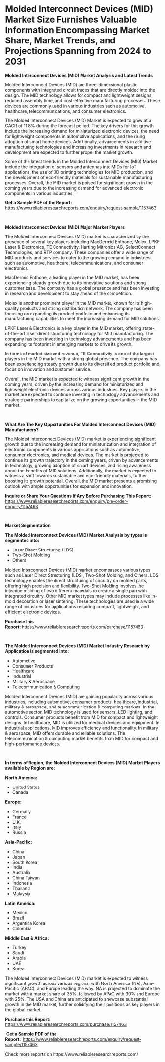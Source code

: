 <p><h1>Molded Interconnect Devices (MID) Market Size Furnishes Valuable Information Encompassing Market Share, Market Trends, and Projections Spanning from 2024 to 2031</h1></p><p><strong>Molded Interconnect Devices (MID) Market Analysis and Latest Trends</strong></p>
<p><p>Molded Interconnect Devices (MID) are three-dimensional plastic components with integrated circuit traces that are directly molded into the design. The MID technology allows for compact and lightweight designs, reduced assembly time, and cost-effective manufacturing processes. These devices are commonly used in various industries such as automotive, healthcare, telecommunications, and consumer electronics.</p><p>The Molded Interconnect Devices (MID) Market is expected to grow at a CAGR of 11.8% during the forecast period. The key drivers for this growth include the increasing demand for miniaturized electronic devices, the need for lightweight components in automotive applications, and the rising adoption of smart home devices. Additionally, advancements in additive manufacturing technologies and increasing investments in research and development are expected to further propel the market growth.</p><p>Some of the latest trends in the Molded Interconnect Devices (MID) Market include the integration of sensors and antennas into MIDs for IoT applications, the use of 3D printing technologies for MID production, and the development of eco-friendly materials for sustainable manufacturing processes. Overall, the MID market is poised for significant growth in the coming years due to the increasing demand for advanced electronic components in various industries.</p></p>
<p><strong>Get a Sample PDF of the Report:&nbsp;</strong> <a href="https://www.reliableresearchreports.com/enquiry/request-sample/1157463">https://www.reliableresearchreports.com/enquiry/request-sample/1157463</a></p>
<p>&nbsp;</p>
<p><strong>Molded Interconnect Devices (MID) Major Market Players</strong></p>
<p><p>The Molded Interconnect Devices (MID) market is characterized by the presence of several key players including MacDermid Enthone, Molex, LPKF Laser & Electronics, TE Connectivity, Harting Mitronics AG, SelectConnect Technologies, and RTP company. These companies offer a wide range of MID products and services to cater to the growing demand in industries such as automotive, healthcare, telecommunications, and consumer electronics.</p><p>MacDermid Enthone, a leading player in the MID market, has been experiencing steady growth due to its innovative solutions and strong customer base. The company has a global presence and has been investing in research and development to stay ahead of the competition.</p><p>Molex is another prominent player in the MID market, known for its high-quality products and strong distribution network. The company has been focusing on expanding its product portfolio and enhancing its manufacturing capabilities to meet the increasing demand for MID solutions.</p><p>LPKF Laser & Electronics is a key player in the MID market, offering state-of-the-art laser direct structuring technology for MID manufacturing. The company has been investing in technology advancements and has been expanding its footprint in emerging markets to drive its growth.</p><p>In terms of market size and revenue, TE Connectivity is one of the largest players in the MID market with a strong global presence. The company has been experiencing steady growth due to its diversified product portfolio and focus on innovation and customer service.</p><p>Overall, the MID market is expected to witness significant growth in the coming years, driven by the increasing demand for miniaturized and lightweight electronic devices across various industries. Key players in the market are expected to continue investing in technology advancements and strategic partnerships to capitalize on the growing opportunities in the MID market.</p></p>
<p>&nbsp;</p>
<p><strong>What Are The Key Opportunities For Molded Interconnect Devices (MID) Manufacturers?</strong></p>
<p><p>The Molded Interconnect Devices (MID) market is experiencing significant growth due to the increasing demand for miniaturization and integration of electronic components in various applications such as automotive, consumer electronics, and medical devices. The market is projected to continue its growth trajectory in the coming years, driven by advancements in technology, growing adoption of smart devices, and rising awareness about the benefits of MID solutions. Additionally, the market is expected to witness a shift towards sustainable and eco-friendly materials, further boosting its growth potential. Overall, the MID market presents a promising outlook with ample opportunities for expansion and innovation.</p></p>
<p><strong>Inquire or Share Your Questions If Any Before Purchasing This Report:</strong> <a href="https://www.reliableresearchreports.com/enquiry/pre-order-enquiry/1157463">https://www.reliableresearchreports.com/enquiry/pre-order-enquiry/1157463</a></p>
<p>&nbsp;</p>
<p><strong>Market Segmentation</strong></p>
<p><strong>The Molded Interconnect Devices (MID) Market Analysis by types is segmented into:</strong></p>
<p><ul><li>Laser Direct Structuring (LDS)</li><li>Two-Shot Molding</li><li>Others</li></ul></p>
<p><p>Molded Interconnect Devices (MID) market encompasses various types such as Laser Direct Structuring (LDS), Two-Shot Molding, and Others. LDS technology enables the direct structuring of circuitry on molded parts, offering high precision and flexibility. Two-Shot Molding involves the injection molding of two different materials to create a single part with integrated circuitry. Other MID market types may include processes like in-mold decoration or laser sintering. These technologies are used in a wide range of industries for applications requiring compact, lightweight, and efficient electronic devices.</p></p>
<p><strong>Purchase this Report:&nbsp;</strong><a href="https://www.reliableresearchreports.com/purchase/1157463">https://www.reliableresearchreports.com/purchase/1157463</a></p>
<p>&nbsp;</p>
<p><strong>The Molded Interconnect Devices (MID) Market Industry Research by Application is segmented into:</strong></p>
<p><ul><li>Automotive</li><li>Consumer Products</li><li>Healthcare</li><li>Industrial</li><li>Military & Aerospace</li><li>Telecommunication & Computing</li></ul></p>
<p><p>Molded Interconnect Devices (MID) are gaining popularity across various industries, including automotive, consumer products, healthcare, industrial, military & aerospace, and telecommunication & computing markets. In the automotive sector, MID technology is used for sensors, LED lighting, and controls. Consumer products benefit from MID for compact and lightweight designs. In healthcare, MID is utilized for medical devices and equipment. In industrial applications, MID improves efficiency and functionality. In military & aerospace, MID offers durable and reliable solutions. The telecommunication & computing market benefits from MID for compact and high-performance devices.</p></p>
<p>&nbsp;</p>
<p><strong>In terms of Region, the Molded Interconnect Devices (MID) Market Players available by Region are:</strong></p>
<p>
    <p> <strong> North America: </strong>
        <ul>
            <li>United States</li>
            <li>Canada</li>
        </ul>
        </p> 
    <p> <strong> Europe: </strong>
        <ul>
            <li>Germany</li>
            <li>France</li>
            <li>U.K.</li>
            <li>Italy</li>
            <li>Russia</li>
        </ul>
        </p> 
    <p> <strong> Asia-Pacific: </strong>
        <ul>
            <li>China</li>
            <li>Japan</li>
            <li>South Korea</li>
            <li>India</li>
            <li>Australia</li>
            <li>China Taiwan</li>
            <li>Indonesia</li>
            <li>Thailand</li>
            <li>Malaysia</li>
        </ul>
        </p> 
    <p> <strong> Latin America: </strong>
        <ul>
            <li>Mexico</li>
            <li>Brazil</li>
            <li>Argentina Korea</li>
            <li>Colombia</li>
        </ul>
        </p> 
    <p> <strong> Middle East & Africa: </strong>
        <ul>
            <li>Turkey</li>
            <li>Saudi</li>
            <li>Arabia</li>
            <li>UAE</li>
            <li>Korea</li>
        </ul>
    </p>
    </p>
<p><p>The Molded Interconnect Devices (MID) market is expected to witness significant growth across various regions, with North America (NA), Asia-Pacific (APAC), and Europe leading the way. NA is projected to dominate the market with a market share of 35%, followed by APAC with 30% and Europe with 25%. The USA and China are anticipated to showcase substantial growth in the MID market, further solidifying their positions as key players in the global market.</p></p>
<p><strong>Purchase this Report: </strong><a href="https://www.reliableresearchreports.com/purchase/1157463">https://www.reliableresearchreports.com/purchase/1157463</a></p>
<p>&nbsp;<strong>Get a Sample PDF of the Report:&nbsp;&nbsp;</strong><a href="https://www.reliableresearchreports.com/enquiry/request-sample/1157463">https://www.reliableresearchreports.com/enquiry/request-sample/1157463</a></p>
<p><strong></strong></p>
<p>Check more reports on https://www.reliableresearchreports.com/</p>